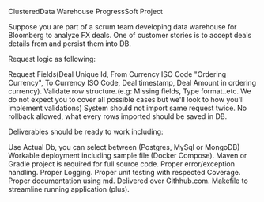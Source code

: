 ClusteredData Warehouse ProgressSoft Project


Suppose you are part of a scrum team developing data warehouse for Bloomberg to analyze FX deals. One of customer stories is to accept deals details from and persist them into DB.

Request logic as following:

Request Fields(Deal Unique Id, From Currency ISO Code "Ordering Currency", To Currency ISO Code, Deal timestamp, Deal Amount in ordering currency).
Validate row structure.(e.g: Missing fields, Type format..etc. We do not expect you to cover all possible cases but we'll look to how you'll implement validations)
System should not import same request twice.
No rollback allowed, what every rows imported should be saved in DB.

Deliverables should be ready to work including:


Use Actual Db, you can select between (Postgres, MySql or MongoDB)
Workable deployment including sample file (Docker Compose).
Maven or Gradle project is required for full source code.
Proper error/exception handling.
Proper Logging.
Proper unit testing with respected Coverage.
Proper documentation using md.
Delivered over Githhub.com.
Makefile to streamline running application (plus).
